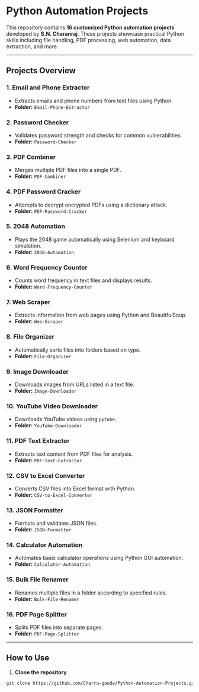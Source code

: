 # Python Automation Projects

This repository contains **16 customized Python automation projects** developed by **S.N. Charanraj**. These projects showcase practical Python skills including file handling, PDF processing, web automation, data extraction, and more.

---

## Projects Overview

### 1. Email and Phone Extractor
- Extracts emails and phone numbers from text files using Python.
- **Folder:** `Email-Phone-Extractor`

### 2. Password Checker
- Validates password strength and checks for common vulnerabilities.
- **Folder:** `Password-Checker`

### 3. PDF Combiner
- Merges multiple PDF files into a single PDF.
- **Folder:** `PDF-Combiner`

### 4. PDF Password Cracker
- Attempts to decrypt encrypted PDFs using a dictionary attack.
- **Folder:** `PDF-Password-Cracker`

### 5. 2048 Automation
- Plays the 2048 game automatically using Selenium and keyboard simulation.
- **Folder:** `2048-Automation`

### 6. Word Frequency Counter
- Counts word frequency in text files and displays results.
- **Folder:** `Word-Frequency-Counter`

### 7. Web Scraper
- Extracts information from web pages using Python and BeautifulSoup.
- **Folder:** `Web-Scraper`

### 8. File Organizer
- Automatically sorts files into folders based on type.
- **Folder:** `File-Organizer`

### 9. Image Downloader
- Downloads images from URLs listed in a text file.
- **Folder:** `Image-Downloader`

### 10. YouTube Video Downloader
- Downloads YouTube videos using `pytube`.
- **Folder:** `YouTube-Downloader`

### 11. PDF Text Extractor
- Extracts text content from PDF files for analysis.
- **Folder:** `PDF-Text-Extractor`

### 12. CSV to Excel Converter
- Converts CSV files into Excel format with Python.
- **Folder:** `CSV-to-Excel-Converter`

### 13. JSON Formatter
- Formats and validates JSON files.
- **Folder:** `JSON-Formatter`

### 14. Calculator Automation
- Automates basic calculator operations using Python GUI automation.
- **Folder:** `Calculator-Automation`

### 15. Bulk File Renamer
- Renames multiple files in a folder according to specified rules.
- **Folder:** `Bulk-File-Renamer`

### 16. PDF Page Splitter
- Splits PDF files into separate pages.
- **Folder:** `PDF-Page-Splitter`

---

## How to Use

1. **Clone the repository**
```bash
git clone https://github.com/Charru-gowda/Python-Automation-Projects.git
